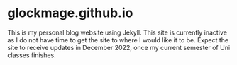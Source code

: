 # glockmage.github.io
This is my personal blog website using Jekyll. This site is currently inactive as I do not have time to get the site to where I would like it to be. 
Expect the site to receive updates in December 2022, once my current semester of Uni classes finishes.
